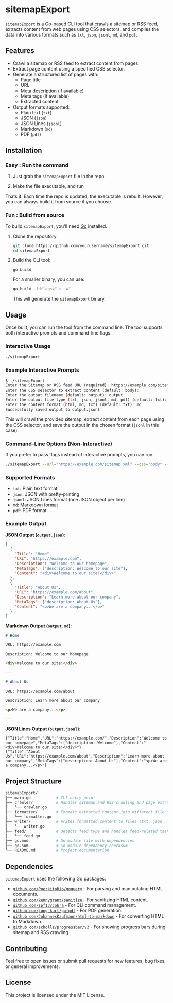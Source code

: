 # sitemapExport

`sitemapExport` is a Go-based CLI tool that crawls a sitemap or RSS feed, extracts content from web pages using CSS selectors, and compiles the data into various formats such as `txt`, `json`, `jsonl`, `md`, and `pdf`.

## Features

- Crawl a sitemap or RSS feed to extract content from pages.
- Extract page content using a specified CSS selector.
- Generate a structured list of pages with:
  - Page title
  - URL
  - Meta description (if available)
  - Meta tags (if available)
  - Extracted content
- Output formats supported:
  - Plain text (`txt`)
  - JSON (`json`)
  - JSON Lines (`jsonl`)
  - Markdown (`md`)
  - PDF (`pdf`)

## Installation

### Easy : Run the command
1. Just grab the `sitemapExport` file in the repo.

2. Make the file executable, and run

Thats it. Each time the repo is updated, the executable is rebuilt. However, you can always build it from source if you choose.

### Fun : Build from source
To build `sitemapExport`, you'll need [Go](https://golang.org/doc/install) installed.

1. Clone the repository:
   ```bash
   git clone https://github.com/yourusername/sitemapExport.git
   cd sitemapExport
   ```

2. Build the CLI tool:
   ```bash
   go build
   ```
   For a smaller binary, you can use:
   ```bash
   go build -ldflags="-s -w"
   ```

   This will generate the `sitemapExport` binary.

## Usage

Once built, you can run the tool from the command line. The tool supports both interactive prompts and command-line flags.

### Interactive Usage

```bash
./sitemapExport
```

### Example Interactive Prompts

```bash
$ ./sitemapExport
Enter the Sitemap or RSS feed URL (required): https://example.com/sitemap.xml
Enter the CSS selector to extract content (default: body):
Enter the output filename (default: output): output
Enter the output file type (txt, json, jsonl, md, pdf) (default: txt): jsonl
Enter the content format (html, md, txt) (default: txt): md
Successfully saved output to output.jsonl
```

This will crawl the provided sitemap, extract content from each page using the CSS selector, and save the output in the chosen format (`jsonl` in this case).

### Command-Line Options (Non-Interactive)
If you prefer to pass flags instead of interactive prompts, you can run:

```bash
./sitemapExport --url="https://example.com/sitemap.xml" --css="body" --filename="output" --type="txt" --format="txt"
```

### Supported Formats

- `txt`: Plain text format
- `json`: JSON with pretty-printing
- `jsonl`: JSON Lines format (one JSON object per line)
- `md`: Markdown format
- `pdf`: PDF format

### Example Output

**JSON Output (`output.json`)**:
```json
[
  {
    "Title": "Home",
    "URL": "https://example.com",
    "Description": "Welcome to our homepage",
    "MetaTags": ["description: Welcome to our site"],
    "Content": "<div>Welcome to our site!</div>"
  },
  {
    "Title": "About Us",
    "URL": "https://example.com/about",
    "Description": "Learn more about our company",
    "MetaTags": ["description: About Us"],
    "Content": "<p>We are a company...</p>"
  }
]
```

**Markdown Output (`output.md`)**:
```markdown
# Home

URL: https://example.com

Description: Welcome to our homepage

<div>Welcome to our site!</div>

---

# About Us

URL: https://example.com/about

Description: Learn more about our company

<p>We are a company...</p>

---
```

**JSON Lines Output (`output.jsonl`)**:
```jsonl
{"Title":"Home","URL":"https://example.com/","Description":"Welcome to our homepage","MetaTags":["description: Welcome"],"Content":"<div>Welcome to our site!</div>"}
{"Title":"About Us","URL":"https://example.com/about","Description":"Learn more about our company","MetaTags":["description: About Us"],"Content":"<p>We are a company...</p>"}
```

## Project Structure

```bash
sitemapExport/
├── main.go           # CLI entry point
├── crawler/          # Handles sitemap and RSS crawling and page extraction
│   └── crawler.go
├── formatter/        # Formats extracted content into different file formats
│   └── formatter.go
├── writer/           # Writes formatted content to files (txt, json, md, pdf)
│   └── writer.go
├── feed/             # Detects feed type and handles feed-related tasks
│   └── feed.go
├── go.mod            # Go module file with dependencies
├── go.sum            # Go module dependency checksum
└── README.md         # Project documentation
```

## Dependencies

`sitemapExport` uses the following Go packages:

- [`github.com/PuerkitoBio/goquery`](https://github.com/PuerkitoBio/goquery) - For parsing and manipulating HTML documents.
- [`github.com/kennygrant/sanitize`](https://github.com/kennygrant/sanitize) - For sanitizing HTML content.
- [`github.com/spf13/cobra`](https://github.com/spf13/cobra) - For CLI command management.
- [`github.com/jung-kurt/gofpdf`](https://github.com/jung-kurt/gofpdf) - For PDF generation.
- [`github.com/JohannesKaufmann/html-to-markdown`](https://github.com/JohannesKaufmann/html-to-markdown) - For converting HTML to Markdown.
- [`github.com/schollz/progressbar/v3`](https://github.com/schollz/progressbar) - For showing progress bars during sitemap and RSS crawling.

## Contributing

Feel free to open issues or submit pull requests for new features, bug fixes, or general improvements.

## License

This project is licensed under the MIT License.

